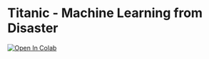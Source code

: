 # Titanic - Machine Learning from Disaster

[![Open In Colab](https://colab.research.google.com/assets/colab-badge.svg)](https://colab.research.google.com/eddielin0926/kaggle/blob/main/titanic/titanic.ipynb)     
